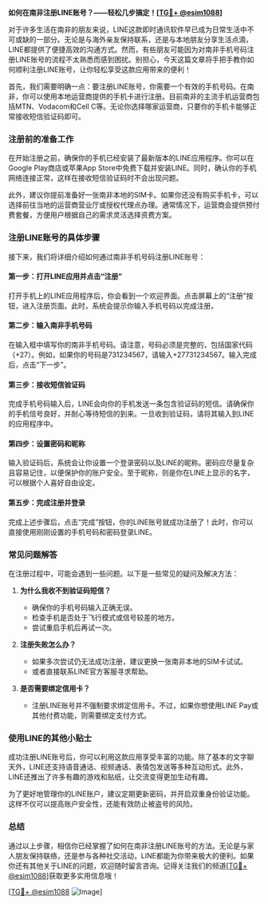 **如何在南非注册LINE账号？——轻松几步搞定！[[TG💪+ @esim1088](https://t.me/s/esim1088)]**

对于许多生活在南非的朋友来说，LINE这款即时通讯软件早已成为日常生活中不可或缺的一部分。无论是与海外亲友保持联系，还是与本地朋友分享生活点滴，LINE都提供了便捷高效的沟通方式。然而，有些朋友可能因为对南非手机号码注册LINE账号的流程不太熟悉而感到困扰。别担心，今天这篇文章将手把手教你如何顺利注册LINE账号，让你轻松享受这款应用带来的便利！

首先，我们需要明确一点：要注册LINE账号，你需要一个有效的手机号码。在南非，你可以使用本地运营商提供的手机卡进行注册。目前南非的主流手机运营商包括MTN、Vodacom和Cell C等。无论你选择哪家运营商，只要你的手机卡能够正常接收短信验证码即可。

### 注册前的准备工作

在开始注册之前，确保你的手机已经安装了最新版本的LINE应用程序。你可以在Google Play商店或苹果App Store中免费下载并安装LINE。同时，确认你的手机网络连接正常，这样在接收短信验证码时不会出现问题。

此外，建议你提前准备好一张南非本地的SIM卡。如果你还没有购买手机卡，可以选择前往当地的运营商营业厅或授权代理点办理。通常情况下，运营商会提供预付费套餐，方便用户根据自己的需求灵活选择资费方案。

### 注册LINE账号的具体步骤

接下来，我们将详细介绍如何通过南非手机号码注册LINE账号：

#### 第一步：打开LINE应用并点击“注册”

打开手机上的LINE应用程序后，你会看到一个欢迎界面。点击屏幕上的“注册”按钮，进入注册页面。此时，系统会提示你输入手机号码以完成注册。

#### 第二步：输入南非手机号码

在输入框中填写你的南非手机号码。请注意，号码必须是完整的，包括国家代码（+27）。例如，如果你的号码是731234567，请输入+27731234567。输入完成后，点击“下一步”。

#### 第三步：接收短信验证码

完成手机号码输入后，LINE会向你的手机发送一条包含验证码的短信。请确保你的手机信号良好，并耐心等待短信的到来。一旦收到验证码，请将其输入到LINE的应用程序中。

#### 第四步：设置密码和昵称

输入验证码后，系统会让你设置一个登录密码以及LINE的昵称。密码应尽量复杂且容易记住，以便保护你的账户安全。至于昵称，则是你在LINE上显示的名字，可以根据个人喜好自由设定。

#### 第五步：完成注册并登录

完成上述步骤后，点击“完成”按钮，你的LINE账号就成功注册了！此时，你可以直接使用刚刚设置的手机号码和密码登录LINE。

### 常见问题解答

在注册过程中，可能会遇到一些问题。以下是一些常见的疑问及解决方法：

1. **为什么我收不到验证码短信？**
   - 确保你的手机号码输入正确无误。
   - 检查手机是否处于飞行模式或信号较差的地方。
   - 尝试重启手机后再试一次。

2. **注册失败怎么办？**
   - 如果多次尝试仍无法成功注册，建议更换一张南非本地的SIM卡试试。
   - 或者直接联系LINE官方客服寻求帮助。

3. **是否需要绑定信用卡？**
   - 注册LINE账号并不强制要求绑定信用卡。不过，如果你想使用LINE Pay或其他付费功能，则需要绑定支付方式。

### 使用LINE的其他小贴士

成功注册LINE账号后，你可以利用这款应用享受丰富的功能。除了基本的文字聊天外，LINE还支持语音通话、视频通话、表情包发送等多种互动形式。此外，LINE还推出了许多有趣的游戏和贴纸，让交流变得更加生动有趣。

为了更好地管理你的LINE账户，建议定期更新密码，并开启双重身份验证功能。这样不仅可以提高账户安全性，还能有效防止被盗号的风险。

### 总结

通过以上步骤，相信你已经掌握了如何在南非注册LINE账号的方法。无论是与家人朋友保持联络，还是参与各种社交活动，LINE都能为你带来极大的便利。如果你还有其他关于LINE的问题，欢迎随时留言咨询。记得关注我们的频道[[TG💪+ @esim1088](https://t.me/s/esim1088)]获取更多实用信息哦！

[[TG💪+ @esim1088](https://t.me/s/esim1088) ![Image](https://i.postimg.cc/4NQfJmqS/Snipaste-2025-05-13-00-14-12.png)]